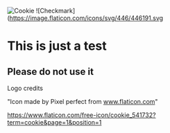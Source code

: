 ![Cookie](https://image.flaticon.com/icons/svg/541/541732.svg)
![Checkmark](https://image.flaticon.com/icons/svg/446/446191.svg


# This is just a test

## Please do not use it

Logo credits

"Icon made by Pixel perfect from www.flaticon.com"

https://www.flaticon.com/free-icon/cookie_541732?term=cookie&page=1&position=1
